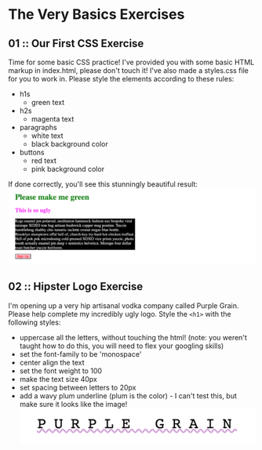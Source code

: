# The Very Basics Exercises
## 01 :: Our First CSS Exercise
Time for some basic CSS practice! I've provided you with some basic HTML markup in index.html, please don't touch it!  I've also made a styles.css file for you to work in.  Please style the elements according to these rules:

- h1s
     - green text
- h2s
     - magenta text
- paragraphs
    - white text
    - black background color
- buttons
    - red text
    - pink background color

If done correctly, you'll see this stunningly beautiful result:
![](images/firstexercise.png)

## 02 :: Hipster Logo Exercise
I'm opening up a very hip artisanal vodka company called Purple Grain. Please help complete my incredibly ugly logo. Style the `<h1>` with the following styles:

- uppercase all the letters, without touching the html! (note: you weren't taught how to do this, you will need to flex your googling skills)
- set the font-family to be 'monospace'
- center align the text
- set the font weight to 100
- make the text size 40px
- set spacing between letters to 20px
- add a wavy plum underline (plum is the color) - I can't test this, but make sure it looks like the image!
![](images/secondexercise.png)

